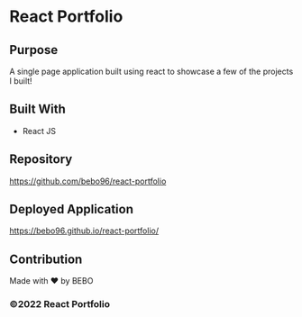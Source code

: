 # React Portfolio 

## Purpose
A single page application built using react to showcase a few of the projects I built!

## Built With 
* React JS

## Repository
https://github.com/bebo96/react-portfolio

## Deployed Application 
https://bebo96.github.io/react-portfolio/

## Contribution
Made with ❤️ by BEBO

### ©️2022 React Portfolio
